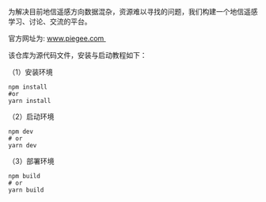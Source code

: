 为解决目前地信遥感方向数据混杂，资源难以寻找的问题，我们构建一个地信遥感学习、讨论、交流的平台。

官方网址为: www.piegee.com 

该仓库为源代码文件，安装与启动教程如下：  
  
（1）安装环境

```
npm install
#or
yarn install
```

（2）启动环境

```
npm dev
# or
yarn dev
```

（3）部署环境

```
npm build
# or
yarn build
```

